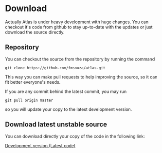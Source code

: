 Download
========

Actually Atlas is under heavy development with huge changes. You can checkout it's code from github to stay up-to-date with the updates or just download the source directly.

Repository
----------

You can checkout the source from the repository by running the command

	git clone https://github.com/fmsouza/atlas.git

This way you can make pull requests to help improving the source, so it can fit better everyone's needs.

If you are any commit behind the latest commit, you may run

	git pull origin master

so you will update your copy to the latest development version.

Download latest unstable source
-------------------------------

You can download directly your copy of the code in the following link:

[Development version (Latest code)](https://github.com/fmsouza/atlas/archive/master.zip)